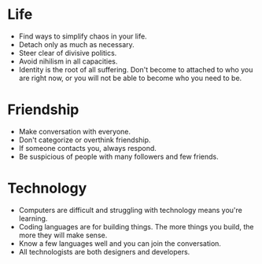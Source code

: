 # Life
- Find ways to simplify chaos in your life.
- Detach only as much as necessary.
- Steer clear of divisive politics.
- Avoid nihilism in all capacities.
- Identity is the root of all suffering. Don't become to attached to who you are right now, or you will not be able to become who you need to be.

# Friendship
- Make conversation with everyone.
- Don't categorize or overthink friendship.
- If someone contacts you, always respond.
- Be suspicious of people with many followers and few friends.

# Technology 
- Computers are difficult and struggling with technology means you're learning.
- Coding languages are for building things. The more things you build, the more they will make sense.
- Know a few languages well and you can join the conversation.
- All technologists are both designers and developers. 


